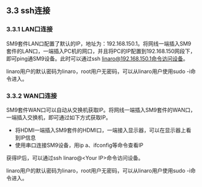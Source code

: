 ## 3.3 ssh连接

### 3.3.1 LAN口连接

SM9套件LAN口配置了默认的IP，地址为：192.168.150.1。将网线一端插入SM9套件的LAN口，一端插入PC机的网口，并且将PC的IP配置到192.168.150网段下，即可ping通SM9设备。此时可以通过ssh linaro@192.168.150.1命令访问设备。

linaro用户的默认密码为linaro，root用户无密码，可以从linaro用户使用sudo -i命令进入。

### 3.3.2 WAN口连接

SM9套件WAN口可以自动从交换机获取IP。将网线一端插入SM9套件的WAN口，一端插入交换机，即可通过如下方式获取IP。

- 将HDMI一端插入SM9套件的HDMI口，一端接入显示器，可以在显示器上看到IP信息
- 使用串口连接SM9设备，用ip a、ifconfig等命令查看IP

获得IP后，可以通过ssh linaro@&lt;Your IP&gt;命令访问设备。

linaro用户的默认密码为linaro，root用户无密码，可以从linaro用户使用sudo -i命令进入。